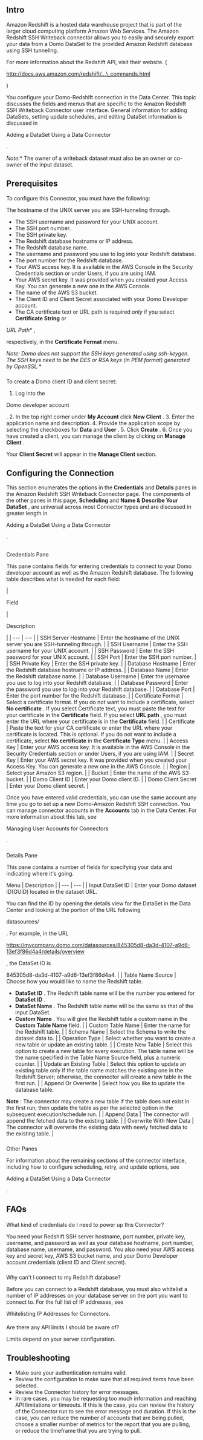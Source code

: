 

Intro
-------

Amazon Redshift is a hosted data warehouse project that is part of the larger cloud computing platform Amazon Web Services. The Amazon Redshift SSH Writeback connector allows you to easily and securely export your data from a Domo DataSet to the provided Amazon Redshift database using SSH tunneling.

For more information about the Redshift API, visit their website. (


 http://docs.aws.amazon.com/redshift/...\_commands.html


 )

You configure your Domo-Redshift connection in the Data Center. This topic discusses the fields and menus that are specific to the Amazon Redshift SSH Writeback Connector user interface. General information for adding DataSets, setting update schedules, and editing DataSet information is discussed in

Adding a DataSet Using a Data Connector

.

*Note:**
 The owner of a writeback dataset must also be an owner or co-owner of the input dataset.

Prerequisites
---------------

To configure this Connector, you must have the following:

 The hostname of the UNIX server you are SSH-tunneling through.
* The SSH username and password for your UNIX account.
* The SSH port number.
* The SSH private key.
* The Redshift database hostname or IP address.
* The Redshift database name.
* The username and password you use to log into your Redshift database.
* The port number for the Redshift database.
* Your AWS access key. It is available in the AWS Console in the Security Credentials section or under Users, if you are using IAM.
* Your AWS secret key. It was provided when you created your Access Key. You can generate a new one in the AWS Console.
* The name of the AWS S3 bucket.
* The Client ID and Client Secret associated with your Domo Developer account.
* The CA certificate text or URL path is required
 *only*
 if you select
 **Certificate String**
 or

*URL Path**
 ,

respectively, in the
 **Certificate Format**
 menu.

*Note: Domo does not support the SSH keys generated using ssh-keygen. The SSH keys need to be the DES or RSA keys (in PEM format) generated by OpenSSL.**

###
 To create a Domo client ID and client secret:


1. Log into the

Domo developer account

.
2. In the top right corner under
 **My Account**
 click
 **New Client**
 .
3. Enter the application name and description.
4. Provide the application scope by selecting the checkboxes for
 **Data**
 and
 **User**
 .
5. Click
 **Create**
 .
6. Once you have created a client, you can manage the client by clicking on
 **Manage Client**
 .

Your
 **Client Secret**
 will appear in the
 **Manage Client**
 section.


 Configuring the Connection
----------------------------

This section enumerates the options in the
 **Credentials**
 and
 **Details**
 panes in the Amazon Redshift SSH Writeback Connector page. The components of the other panes in this page,
 **Scheduling**
 and
 **Name & Describe Your DataSet**
 , are universal across most Connector types and are discussed in greater length in

Adding a DataSet Using a Data Connector

.

##

Credentials Pane


 This pane contains fields for entering credentials to connect to your Domo developer account as well as the Amazon Redshift database. The following table describes what is needed for each field:


|

Field

|

Description

|
| --- | --- |
|
 SSH Server Hostname
  |
 Enter the hostname of the UNIX server you are SSH-tunneling through.
  |
|
 SSH Username
  |
 Enter the SSH username for your UNIX account.
  |
|
 SSH Password
  |
 Enter the SSH password for your UNIX account.
  |
|
 SSH Port
  |
 Enter the SSH port number.
  |
|
 SSH Private Key
  |
 Enter the SSH private key.
  |
|
 Database Hostname
  |
 Enter the Redshift database hostname or IP address.
  |
|
 Database Name
  |
 Enter the Redshift database name.
  |
|
 Database Username
  |
 Enter the username you use to log into your Redshift database.
  |
|
 Database Password
  |
 Enter the password you use to log into your Redshift database.
  |
|
 Database Port
  |
 Enter the port number for the Redshift database.
  |
|
 Certificate Format
  |
 Select a certificate format. If you do not want to include a certificate, select
 **No certificate**
 . If you select Certificate text, you must paste the text for your certificate in the
 **Certificate**
 field. If you select
 **URL path**
 , you must enter the URL where your certificate is in the
 **Certificate**
 field.
  |
|
 Certificate
  |
 Paste the text for your CA certificate or enter the URL where your certificate is located. This is optional. If you do not want to include a certificate, select
 **No certificate**
 in the
 **Certificate Type**
 menu.
  |
|
 Access Key
  |
 Enter your AWS access key. It is available in the AWS Console in the Security Credentials section or under Users, if you are using IAM.
  |
|
 Secret Key
  |
 Enter your AWS secret key. It was provided when you created your Access Key. You can generate a new one in the AWS Console.
  |
|
 Region
  |
 Select your Amazon S3 region.
  |
|
 Bucket
  |
 Enter the name of the AWS S3 bucket.
  |
|
 Domo Client ID
  |
 Enter your Domo client ID.
  |
|
 Domo Client Secret
  |
 Enter your Domo client secret.
  |


 Once you have entered valid credentials, you can use the same account any time you go to set up a new Domo-Amazon Redshift SSH connection. You can manage connector accounts in the
 **Accounts**
 tab in the Data Center. For more information about this tab, see

Managing User Accounts for Connectors

.


###
 Details Pane

This pane contains a number of fields for specifying your data and indicating where it's going.


 Menu
  |
 Description
  |
| --- | --- |
|
 Input DataSet ID
  |
 Enter your Domo dataset ID(GUID) located in the dataset URL.

You can find the ID by opening the details view for the DataSet in the Data Center and looking at the portion of the URL following

datasources/

. For example, in the URL

https://mycompany.domo.com/datasources/845305d8-da3d-4107-a9d6-13ef3f86d4a4/details/overview

, the DataSet ID is

845305d8-da3d-4107-a9d6-13ef3f86d4a4.
  |
|
 Table Name Source
  |
 Choose how you would like to name the Redshift table.
 * **DataSet ID**
 . The Redshift table name will be the number you entered for
 **DataSet ID**
 .
* **DataSet Name**
 . The Redshift table name will be the same as that of the input DataSet.
* **Custom Name**
 . You will give the Redshift table a custom name in the
 **Custom Table Name**
 field.
 |
|
 Custom Table Name
  |
 Enter the name for the Redshift table.
  |
|
 Schema Name
  |
 Select the Schema to write the dataset data to.
  |
|
 Operation Type
  |
 Select whether you want to create a new table or update an existing table.
  |
|
 Create New Table
  |
 Select this option to create a new table for every execution. The table name will be the name specified in the Table Name Source field, plus a numeric counter.
  |
|
 Update an Existing Table
  |
 Select this option to update an existing table only if the table name matches the existing one in the Redshift Server; otherwise, the connector will create a new table in the first run.
  |
|
 Append Or Overwrite
  |
 Select how you like to update the database table.


**Note**
 : The connector may create a new table if the table does not exist in the first run; then update the table as per the selected option in the subsequent execution/schedule run.
  |
|
 Append Data
  |
 The connector will append the fetched data to the existing table.
  |
|
 Overwrite With New Data
  |
 The connector will overwrite the existing data with newly fetched data to the existing table.
  |


###
 Other Panes

For information about the remaining sections of the connector interface, including how to configure scheduling, retry, and update options, see

Adding a DataSet Using a Data Connector

.


 FAQs
------


####

What kind of credentials do I need to power up this Connector?

You need your Redshift SSH server hostname, port number, private key, username, and password as well as your database hostname, port number, database name, username, and password. You also need your AWS access key and secret key, AWS S3 bucket name, and your Domo Developer account credentials (client ID and Client secret).

###
 Why can't I connect to my Redshift database?

Before you can connect to a Redshift database, you must also whitelist a number of IP addresses on your database server on the port you want to connect to. For the full list of IP addresses, see

Whitelisting IP Addresses for Connectors.


####
 Are there any API limits I should be aware of?

Limits depend on your server configuration.


 Troubleshooting
-----------------


* Make sure your authentication remains valid.
* Review the configuration to make sure that all required items have been selected.
* Review the Connector history for error messages.
* In rare cases, you may be requesting too much information and reaching API limitations or timeouts. If this is the case, you can review the history of the Connector run to see the error message and duration. If this is the case, you can reduce the number of accounts that are being pulled, choose a smaller number of metrics for the report that you are pulling, or reduce the timeframe that you are trying to pull.


